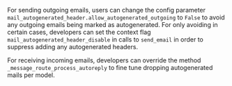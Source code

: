 For sending outgoing emails, users can change the config parameter
``mail_autogenerated_header.allow_autogenerated_outgoing`` to ``False`` to
avoid any outgoing emails being marked as autogenerated. For only avoiding
in certain cases, developers can set the context flag
``mail_autogenerated_header_disable`` in calls to ``send_email`` in order to
suppress adding any autogenerated headers.

For receiving incoming emails, developers can override the method
``_message_route_process_autoreply`` to fine tune dropping autogenerated mails
per model.
